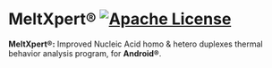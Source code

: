 # MeltXpert® [![Apache License](https://img.shields.io/badge/license-Apache-blue.svg)](https://github.com/MeltXpert/MeltXpert/blob/master/LICENSE)
<b>MeltXpert®:</b> Improved Nucleic Acid homo & hetero duplexes thermal behavior analysis program, for <b>Android®</b>.
